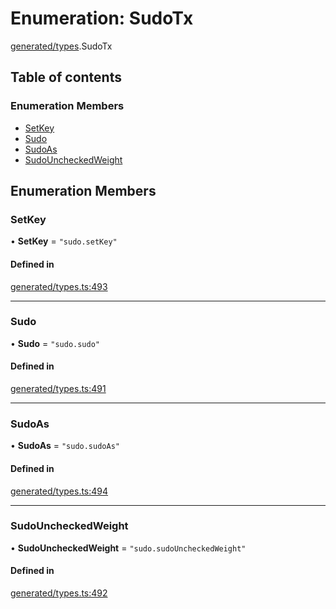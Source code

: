 # Enumeration: SudoTx

[generated/types](../wiki/generated.types).SudoTx

## Table of contents

### Enumeration Members

- [SetKey](../wiki/generated.types.SudoTx#setkey)
- [Sudo](../wiki/generated.types.SudoTx#sudo)
- [SudoAs](../wiki/generated.types.SudoTx#sudoas)
- [SudoUncheckedWeight](../wiki/generated.types.SudoTx#sudouncheckedweight)

## Enumeration Members

### SetKey

• **SetKey** = ``"sudo.setKey"``

#### Defined in

[generated/types.ts:493](https://github.com/PolymeshAssociation/polymesh-sdk/blob/07a4c5b0/src/generated/types.ts#L493)

___

### Sudo

• **Sudo** = ``"sudo.sudo"``

#### Defined in

[generated/types.ts:491](https://github.com/PolymeshAssociation/polymesh-sdk/blob/07a4c5b0/src/generated/types.ts#L491)

___

### SudoAs

• **SudoAs** = ``"sudo.sudoAs"``

#### Defined in

[generated/types.ts:494](https://github.com/PolymeshAssociation/polymesh-sdk/blob/07a4c5b0/src/generated/types.ts#L494)

___

### SudoUncheckedWeight

• **SudoUncheckedWeight** = ``"sudo.sudoUncheckedWeight"``

#### Defined in

[generated/types.ts:492](https://github.com/PolymeshAssociation/polymesh-sdk/blob/07a4c5b0/src/generated/types.ts#L492)
